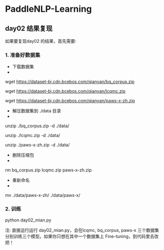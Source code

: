 # PaddleNLP-Learning

## day02 结果复现

如果要复现day02 的结果，首先需要:

### 1. 准备好数据集

- 下载数据集
- 
wget https://dataset-bj.cdn.bcebos.com/qianyan/bq_corpus.zip

wget https://dataset-bj.cdn.bcebos.com/qianyan/lcqmc.zip

wget https://dataset-bj.cdn.bcebos.com/qianyan/paws-x-zh.zip

- 解压数据集到 ./data 目录
- 
unzip ./bq_corpus.zip -d ./data/

unzip ./lcqmc.zip -d ./data/

unzip ./paws-x-zh.zip -d ./data/

- 删除压缩包
- 
rm bq_corpus.zip lcqmc.zip paws-x-zh.zip

- 重新命名
- 
mv ./data/paws-x-zh/ ./data/paws-x/

### 2. 训练

python day02_mian.py

注: 直接运行运行 day02_mian.py，会在lcqmc, bq_corpus, paws-x 三个数据集分别训练三个模型。如果你只想在其中一个数据集上 Fine-tuning，到代码里去改把！
